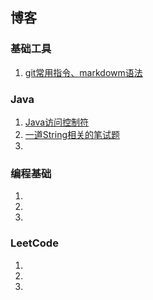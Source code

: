 ## 博客
### 基础工具
1. [git常用指令、markdowm语法](https://github.com/hiyaojie/blog/blob/master/docs/1.md) 

### Java
1. [Java访问控制符](https://github.com/hiyaojie/blog/blob/master/docs/java1.md)
2. [一道String相关的笔试题](https://github.com/hiyaojie/blog/blob/master/docs/java2.md)
3. 

### 编程基础
1. 
2. 
3. 

### LeetCode
1.  
2. 
3. 
